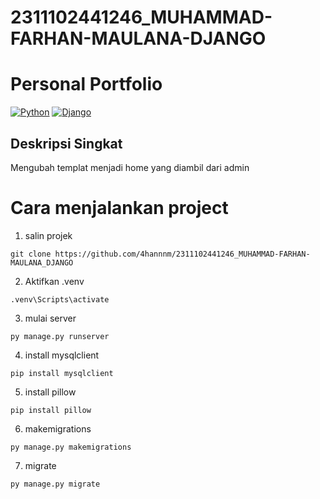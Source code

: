 # 2311102441246_MUHAMMAD-FARHAN-MAULANA-DJANGO

# Personal Portfolio

[![Python](https://img.shields.io/badge/Python-3776AB?logo=python&logoColor=fff)](#)
[![Django](https://img.shields.io/badge/Django-%23092E20.svg?logo=django&logoColor=white)](#)


## Deskripsi Singkat
Mengubah templat menjadi home yang diambil dari admin

# Cara menjalankan project
1. salin projek
```
git clone https://github.com/4hannnm/2311102441246_MUHAMMAD-FARHAN-MAULANA_DJANGO
```
2. Aktifkan .venv 
```
.venv\Scripts\activate
```
3. mulai server
```
py manage.py runserver
```
4. install mysqlclient
```
pip install mysqlclient
```
5. install pillow
```
pip install pillow
```
6. makemigrations
```
py manage.py makemigrations
```
7. migrate
```
py manage.py migrate
```